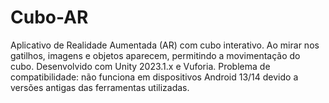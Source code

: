 # Cubo-AR
Aplicativo de Realidade Aumentada (AR) com cubo interativo. Ao mirar nos gatilhos, imagens e objetos aparecem, permitindo a movimentação do cubo. Desenvolvido com Unity 2023.1.x e Vuforia. Problema de compatibilidade: não funciona em dispositivos Android 13/14 devido a versões antigas das ferramentas utilizadas.
